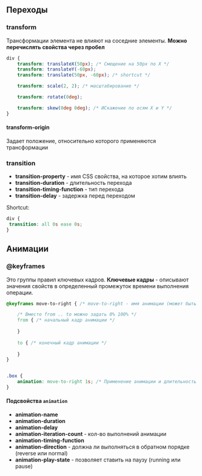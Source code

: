 
## Переходы

### transform

Трансформации элемента не влияют на соседние элементы. **Можно перечислять свойства через пробел**

```css
div {
	transform: translateX(50px); /* Смещение на 50px по X */
	transform: translateY(-60px);
	transform: translate(50px, -60px); /* shortcut */

	transform: scale(2, 2); /* масштабирование */

	transform: rotate(0deg);

	transform: skew(0deg 0deg); /* ИСкажение по осям X и Y */
}
```

#### transform-origin

Задает положение, относительно которого применяются трансформации

### transition

- **transition-property** - имя CSS свойства, на которое хотим влиять
- **transition-duration** - длительность перехода
- **transition-timing-function** - тип перехода
- **transition-delay** - задержка перед переходом

Shortcut:

```css
div {
 transition: all 0s ease 0s;
}
```


## Анимации

### @keyframes
Это группы правил ключевых кадров. **Ключевые кадры** - описывают значения свойств в определенный промежуток времени выполнения операции. 


```css
@keyframes move-to-right { /* move-to-right - имя анимации (может быть любым) */

	/* Вместо from .. to можно задать 0% 100% */ 
	from { /* начальный кадр анимации */
		
	}
	
	to { /* конечный кадр анимации */
	
	}
}


.box {
	animation: move-to-right 1s; /* Применение анимации и длительность */
}
```

#### Подсвойства `animation`

- **animation-name**
- **animation-duration**
- **animation-delay**
- **animation-iteration-count** - кол-во выполнений анимации
- **animation-timing-function**
- **animation-direction** - должна ли выполняться в обратном порядке (reverse или normal)
- **animation-play-state** - позволяет ставить на паузу (running или pause)

